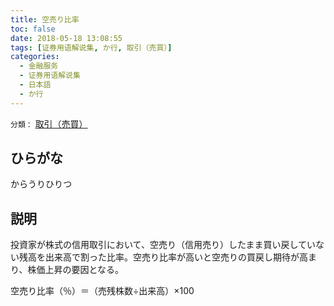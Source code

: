 ```yaml
---
title: 空売り比率
toc: false
date: 2018-05-18 13:08:55
tags: [证券用语解说集, か行, 取引（売買）]
categories:
  - 金融服务
  - 证券用语解说集
  - 日本語
  - か行
---
```


`分類：` [取引（売買）](/tags/取引（売買）/)

## ひらがな

からうりひりつ

## 説明

投資家が株式の信用取引において、空売り（信用売り）したまま買い戻していない残高を出来高で割った比率。空売り比率が高いと空売りの買戻し期待が高まり、株価上昇の要因となる。

空売り比率（％）＝（売残株数÷出来高）×100
